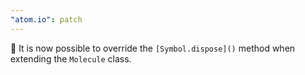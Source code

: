 ```yaml
---
"atom.io": patch
---
```


🐛 It is now possible to override the `[Symbol.dispose]()` method when extending the `Molecule` class.
